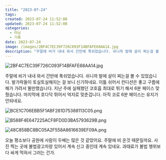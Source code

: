 ```yaml
---
title: "2023-07-24"
tags:
created: 2023-07-24 11:52:08
updated: 2023-07-24 11:52:08
categories:
  - 러닝
  - 기록
date: 2023-07-24
image: /images/2BF4C7EC39F726C093F14BFAFE68AA14.jpg
description: "주말에 비가 내내 와서 간만에 푹쉬었습니다. 쉬니까 발에 살이 찌는걸 볼 수 있었습니다. 발가락들이 토실토실해지는 걸 보니 신기하네요. 이틀 쉬어서 컨디션은 좋고 구름에 해가 가려서 뛸만했습니다. 지난 주에 실패했던 코호흡 최대로 뛰기 해서 6분 페이스 맞췄습니다. 마지막에 호다닥 뛰어"
---
```


![2BF4C7EC39F726C093F14BFAFE68AA14.jpg](/images/2BF4C7EC39F726C093F14BFAFE68AA14.jpg)
 
 

주말에 비가 내내 와서 간만에 푹쉬었습니다. 쉬니까 발에 살이 찌는걸 볼 수 있었습니다. 발가락들이 토실토실해지는 걸 보니 신기하네요.
이틀 쉬어서 컨디션은 좋고 구름에 해가 가려서 뛸만했습니다. 지난 주에 실패했던 코호흡 최대로 뛰기 해서 6분 페이스 맞췄습니다. 마지막에 호다닥 뛰어서 억지로 맞춘겁니다. 아직 코로 6분 페이스는 유지가 안되네요.

 
 ![BCE1C706EBB5F1ABF281D75388113C05.png](/images/BCE1C706EBB5F1ABF281D75388113C05.png)
 
 

 
 ![B588F4E647225ACF8FD0D3BA5793629B.png](/images/B588F4E647225ACF8FD0D3BA5793629B.png)
 
 

 
 ![48C858BC8BC05A2F558A8616639EF09A.png](/images/48C858BC8BC05A2F558A8616639EF09A.png)
 
 

오늘 평소보다 공원에 사람이 두배는 많은 것 같았어요. 주말에 비 온것 때문일까요.
사진 찍는 곳에 불법광고차량 있어서 계속 신고 중인데 계속 있네요. 과태료가 불법 행위보다 싸게 먹혀서 그러는 건가.
